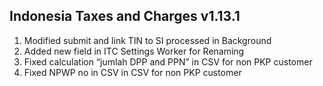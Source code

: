 ## Indonesia Taxes and Charges v1.13.1

1. Modified submit and link TIN to SI processed in Background
2. Added new field in ITC Settings Worker for Renaming
3. Fixed calculation “jumlah DPP and PPN” in CSV for non PKP customer
4. Fixed NPWP no in CSV in CSV for non PKP customer
